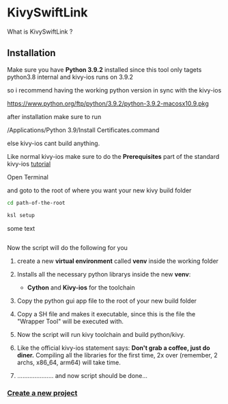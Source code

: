 # KivySwiftLink
What is KivySwiftLink ?




 ## Installation

Make sure you have **Python 3.9.2** installed since this tool only tagets python3.8 internal and kivy-ios runs on 3.9.2

so i recommend having the working python version in sync with the kivy-ios

https://www.python.org/ftp/python/3.9.2/python-3.9.2-macosx10.9.pkg

after installation make sure to run 

/Applications/Python 3.9/Install Certificates.command

else kivy-ios cant build anything.

Like normal kivy-ios make sure to do the **Prerequisites** part of the standard kivy-ios [tutorial](https://kivy.org/doc/stable/guide/packaging-ios.html)  

Open Terminal

and goto to the root of where you want your new kivy build folder


```sh
cd path-of-the-root
```

 ```sh
ksl setup
 ```

some text



 ```sh

 ```

Now the script will do the following for you


1. create a new **virtual environment** called **venv** inside the working folder 
2. Installs all the necessary python librarys inside the new **venv**: 
   - **Cython** and **Kivy-ios** for the toolchain

3. Copy the python gui app file to the root of your new build folder
4. Copy a SH file and makes it executable, since this is the file the "Wrapper Tool" will be executed with.
5. Now the script will run kivy toolchain and build python/kivy.
6. Like the official kivy-ios statement says: **Don't grab a coffee, just do diner.** Compiling all the libraries for the first time, 2x over (remember, 2 archs, x86_64, arm64) will take time.
7. ..................... and now script should be done...


### [Create a new project](https://github.com/psychowasp/KivySwiftLink/tree/main/examples/0%20Getting%20Started ) 

